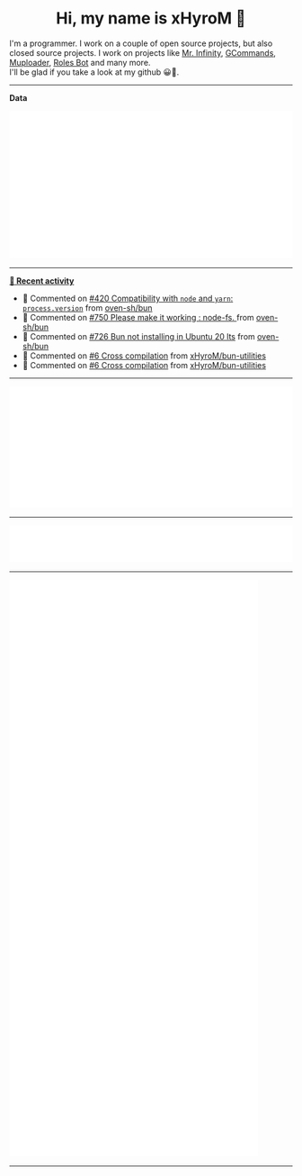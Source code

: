 <p align="center">
    <!-- <img src="https://avatars.githubusercontent.com/u/56601352" width="192" alt="hyro's pfp" /> -->
    <h1 align="center">Hi, my name is xHyroM 👋</h1>
</p>

I'm a programmer. I work on a couple of open source projects, but also closed source projects. I work on projects like [Mr. Infinity](https://discord.com/oauth2/authorize?client_id=720321585625694239&scope=bot%20applications.commands&permissions=8&redirect_uri=https://blobs.gq/imanager&prompt=consent&response_type=code), [GCommands](https://github.com/Garlic-Team/GCommands), [Muploader](https://github.com/xHyroM/Muploader), [Roles Bot](https://github.com/xHyroM/roles-bot) and many more.  
I'll be glad if you take a look at my github 😀👀.

___
**Data**

<img src="https://github.com/xHyroM/xHyroM/blob/master/.cache/base.svg">

___

**[📰 Recent activity](https://github.com/xHyroM)**
* 💬 Commented on [#420 Compatibility with `node` and `yarn`: `process.version`](https://github.com/oven-sh/bun/issues/420) from [oven-sh/bun](https://github.com/oven-sh/bun)
* 💬 Commented on [#750 Please make it working : node-fs. ](https://github.com/oven-sh/bun/issues/750) from [oven-sh/bun](https://github.com/oven-sh/bun)
* 💬 Commented on [#726 Bun not installing in Ubuntu 20 lts](https://github.com/oven-sh/bun/issues/726) from [oven-sh/bun](https://github.com/oven-sh/bun)
* 💬 Commented on [#6 Cross compilation](https://github.com/xHyroM/bun-utilities/issues/6) from [xHyroM/bun-utilities](https://github.com/xHyroM/bun-utilities)
* 💬 Commented on [#6 Cross compilation](https://github.com/xHyroM/bun-utilities/issues/6) from [xHyroM/bun-utilities](https://github.com/xHyroM/bun-utilities)


___

<img src="https://github.com/xHyroM/xHyroM/blob/master/.cache/isocalendar.svg">

___

<img src="https://github.com/xHyroM/xHyroM/blob/master/.cache/languages.svg">

___

<img src="https://github.com/xHyroM/xHyroM/blob/master/.cache/achievements.svg">

___

